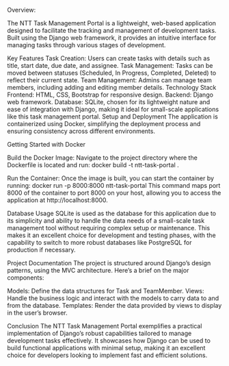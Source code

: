 Overview:

The NTT Task Management Portal is a lightweight, web-based application designed to facilitate the tracking and management of development tasks. Built using the Django web framework, it provides an intuitive interface for managing tasks through various stages of development.

Key Features
Task Creation: Users can create tasks with details such as title, start date, due date, and assignee.
Task Management: Tasks can be moved between statuses (Scheduled, In Progress, Completed, Deleted) to reflect their current state.
Team Management: Admins can manage team members, including adding and editing member details.
Technology Stack
Frontend: HTML, CSS, Bootstrap for responsive design.
Backend: Django web framework.
Database: SQLite, chosen for its lightweight nature and ease of integration with Django, making it ideal for small-scale applications like this task management portal.
Setup and Deployment
The application is containerized using Docker, simplifying the deployment process and ensuring consistency across different environments.

Getting Started with Docker

Build the Docker Image:
Navigate to the project directory where the Dockerfile is located and run:
docker build -t ntt-task-portal .

Run the Container:
Once the image is built, you can start the container by running:
docker run -p 8000:8000 ntt-task-portal
This command maps port 8000 of the container to port 8000 on your host, allowing you to access the application at http://localhost:8000.

Database Usage
SQLite is used as the database for this application due to its simplicity and ability to handle the data needs of a small-scale task management tool without requiring complex setup or maintenance. This makes it an excellent choice for development and testing phases, with the capability to switch to more robust databases like PostgreSQL for production if necessary.

Project Documentation
The project is structured around Django’s design patterns, using the MVC architecture. Here’s a brief on the major components:

Models: Define the data structures for Task and TeamMember.
Views: Handle the business logic and interact with the models to carry data to and from the database.
Templates: Render the data provided by views to display in the user’s browser.

Conclusion
The NTT Task Management Portal exemplifies a practical implementation of Django’s robust capabilities tailored to manage development tasks effectively. It showcases how Django can be used to build functional applications with minimal setup, making it an excellent choice for developers looking to implement fast and efficient solutions.
